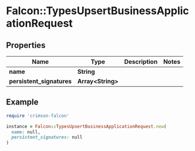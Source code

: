 # Falcon::TypesUpsertBusinessApplicationRequest

## Properties

| Name | Type | Description | Notes |
| ---- | ---- | ----------- | ----- |
| **name** | **String** |  |  |
| **persistent_signatures** | **Array&lt;String&gt;** |  |  |

## Example

```ruby
require 'crimson-falcon'

instance = Falcon::TypesUpsertBusinessApplicationRequest.new(
  name: null,
  persistent_signatures: null
)
```

